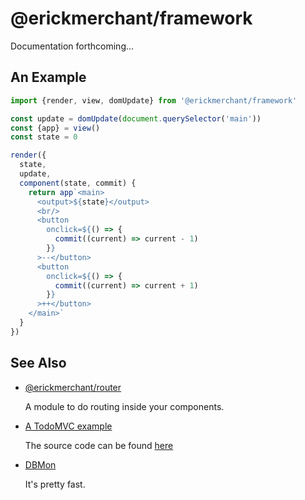 # @erickmerchant/framework

Documentation forthcoming...

## An Example

``` javascript
import {render, view, domUpdate} from '@erickmerchant/framework'

const update = domUpdate(document.querySelector('main'))
const {app} = view()
const state = 0

render({
  state,
  update,
  component(state, commit) {
    return app`<main>
      <output>${state}</output>
      <br/>
      <button
        onclick=${() => {
          commit((current) => current - 1)
        }}
      >--</button>
      <button
        onclick=${() => {
          commit((current) => current + 1)
        }}
      >++</button>
    </main>`
  }
})
```

## See Also

- [@erickmerchant/router](https://github.com/erickmerchant/router)

  A module to do routing inside your components.

- [A TodoMVC example](https://todo.erickmerchant.com)

  The source code can be found [here](https://github.com/erickmerchant/framework-todo)

- [DBMon](https://erickmerchant.github.io/js-repaint-perfs/framework/)

  It's pretty fast.
